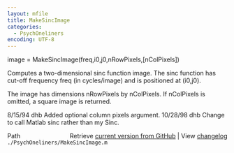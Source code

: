 ```yaml
---
layout: mfile
title: MakeSincImage
categories:
  - PsychOneliners
encoding: UTF-8
---
```


image =  MakeSincImage(freq,i0,j0,nRowPixels,[nColPixels])

Computes a two-dimensional sinc function image.
The sinc function has cut-off frequency freq
(in cycles/image) and is positioned at (i0,j0).

The image has dimensions nRowPixels by nColPixels.
If nColPixels is omitted, a square image is returned.

8/15/94     dhb     Added optional column pixels argument.
10/28/98    dhb     Change to call Matlab sinc rather than my Sinc.


<div class="code_header" style="text-align:right;">
  <span style="float:left;">Path&nbsp;&nbsp;</span> <span class="counter">Retrieve <a href=
  "https://raw.github.com/Psychtoolbox-3/Psychtoolbox-3/beta/./PsychOneliners/MakeSincImage.m">current version from GitHub</a> | View <a href=
  "https://github.com/Psychtoolbox-3/Psychtoolbox-3/commits/beta/./PsychOneliners/MakeSincImage.m">changelog</a></span>
</div>
<div class="code">
  <code>./PsychOneliners/MakeSincImage.m</code>
</div>
